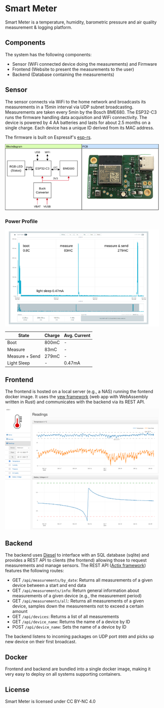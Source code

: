 # Smart Meter
Smart Meter is a temperature, humidity, barometric pressure and air quality measurement & logging platform.

## Components
The system has the following components:
* Sensor (WiFi connected device doing the measurements) and Firmware
* Frontend (Website to present the measurements to the user)
* Backend (Database containing the measurements)

## Sensor
The sensor connects via WiFi to the home network and broadcasts its measurements in a 15min interval via UDP subnet broadcasting.
Measurements are taken every 5min by the Bosch BME680.
The ESP32-C3 runs the firmware handling data acquisition and WiFi connectivity.
The device is powered by 4 AA batteries and lasts for about 2.5 months on a single charge.
Each device has a unique ID derived from its MAC address.

The firmware is built on Espressif's [esp-rs](https://github.com/esp-rs).

<img src=".doc/pcb-blockdiagram.png" width="700">


### Power Profile

<img src=".doc/power-profile.png" width="700">

|State   |Charge   | Avg. Current |
|--------|---------|--------------|
|Boot           | 800mC | -       |
|Measure        | 83mC  | -       |
|Measure + Send | 279mC | -       |
|Light Sleep    | -     | 0.47mA  |

## Frontend
The frontend is hosted on a local server (e.g., a NAS) running the fontend docker image.
It uses the [yew framework](https://github.com/yewstack/yew) (web app with WebAssembly written in Rust) and communicates with the backend via its REST API.

<img src=".doc/frontend.png" width="700">


## Backend
The backend uses [Diesel](https://diesel.rs/) to interface with an SQL database (sqlite) and provides a REST API to clients (the frontend) allowing those to request measurements and manage sensors.
The REST API ([Actix framework](https://actix.rs/)) features the following routes:
* GET ```/api/measurements/by_date```: Returns all measurements of a given device between a start and end data
* GET ```/api/measurements/info```: Return general information about measurements of a given device (e.g., the measurement period)
* GET ```/api/measurements/all```: Returns all measurements of a given device, samples down the measurements not to exceed a certain amount
* GET ```/api/devices```: Returns a list of all measurements
* GET ```/api/device_name```: Returns the name of a device by ID
* POST ```/api/device_name```: Sets the name of a device by ID

The backend listens to incoming packages on UDP port ```8989``` and picks up new device on their first broadcast.


## Docker
Frontend and backend are bundled into a single docker image, making it very easy to deploy on all systems supporting containers.

## License
Smart Meter is licensed under CC BY-NC 4.0 